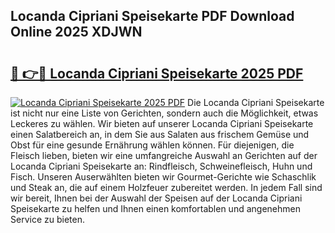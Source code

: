 ## Locanda Cipriani Speisekarte PDF Download Online 2025 XDJWN

# <h2><a href="http://gcd4px.nevu.top/?p=Locanda+Cipriani+Speisekarte">🔗 👉🔴 Locanda Cipriani Speisekarte 2025 PDF</a></h2>

[![Locanda Cipriani Speisekarte 2025 PDF](https://i.imgur.com/dBaPXMq.png)](http://gcd4px.nevu.top/?p=Locanda+Cipriani+Speisekarte)
Die Locanda Cipriani Speisekarte ist nicht nur eine Liste von Gerichten, sondern auch die Möglichkeit, etwas Leckeres zu wählen. Wir bieten auf unserer Locanda Cipriani Speisekarte einen Salatbereich an, in dem Sie aus Salaten aus frischem Gemüse und Obst für eine gesunde Ernährung wählen können. Für diejenigen, die Fleisch lieben, bieten wir eine umfangreiche Auswahl an Gerichten auf der Locanda Cipriani Speisekarte an: Rindfleisch, Schweinefleisch, Huhn und Fisch. Unseren Auserwählten bieten wir Gourmet-Gerichte wie Schaschlik und Steak an, die auf einem Holzfeuer zubereitet werden. In jedem Fall sind wir bereit, Ihnen bei der Auswahl der Speisen auf der Locanda Cipriani Speisekarte zu helfen und Ihnen einen komfortablen und angenehmen Service zu bieten.
